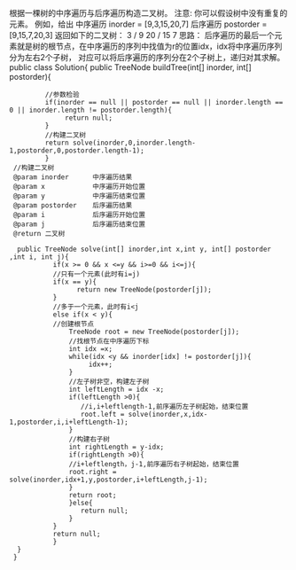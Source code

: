 根据一棵树的中序遍历与后序遍历构造二叉树。
注意: 你可以假设树中没有重复的元素。
例如，给出
中序遍历 inorder = [9,3,15,20,7] 后序遍历 postorder = [9,15,7,20,3] 返回如下的二叉树：
3
/ 
9 20 / 
15 7
思路：
     后序遍历的最后一个元素就是树的根节点，在中序遍历的序列中找值为r的位置idx，idx将中序遍历序列分为左右2个子树，
     对应可以将后序遍历的序列分在2个子树上，递归对其求解。
     public class Solution{
             public TreeNode buildTree(int[] inorder, int[] postorder){
             
             //参数检验
             if(inorder == null || postorder == null || inorder.length == 0 || inorder.length != postorder.length){
                  return null;
             }
             //构建二叉树
             return solve(inorder,0,inorder.length-1,postorder,0,postorder.length-1);
             }
     //构建二叉树
     @param inorder      中序遍历结果
     @param x            中序遍历开始位置
     @param y            中序遍历结束位置
     @param postorder    后序遍历结果
     @param i            后序遍历开始位置
     @param j            后序遍历结束位置
     @return 二叉树
      
      public TreeNode solve(int[] inorder,int x,int y, int[] postorder ,int i, int j){
               if(x >= 0 && x <=y && i>=0 && i<=j){
               //只有一个元素(此时有i=j)
               if(x == y){
                     return new TreeNode(postorder[j]);
               }
               //多于一个元素，此时有i<j
               else if(x < y){
               //创建根节点
                   TreeNode root = new TreeNode(postorder[j]);
                   //找根节点在中序遍历下标
                   int idx =x;
                   while(idx <y && inorder[idx] != postorder[j]){
                        idx++;
                   }
                   //左子树非空，构建左子树
                   int leftLength = idx -x;
                   if(leftLength >0){
                      //i,i+leftlength-1,前序遍历左子树起始，结束位置
                      root.left = solve(inorder,x,idx-1,postorder,i,i+leftLength-1);
                   }
                   //构建右子树
                   int rightLength = y-idx;
                   if(rightLength >0){
                   //i+leftlength，j-1,前序遍历右子树起始，结束位置
                   root.right = solve(inorder,idx+1,y,postorder,i+leftLength,j-1);
                   }
                   return root;
                   }else{
                      return null;
                   }    
               }
               return null;
               }
      }     
     }
